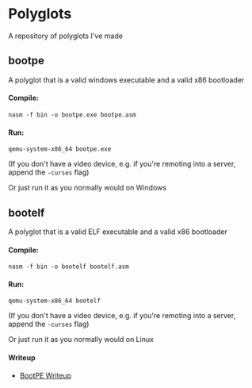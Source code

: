 # Polyglots

A repository of polyglots I've made

## bootpe

A polyglot that is a valid windows executable and a valid x86 bootloader

#### Compile:

```
nasm -f bin -o bootpe.exe bootpe.asm
```

#### Run:

```
qemu-system-x86_64 bootpe.exe
```

(If you don't have a video device, e.g. if you're remoting into a server, append the `-curses` flag)

Or just run it as you normally would on Windows

## bootelf

A polyglot that is a valid ELF executable and a valid x86 bootloader

#### Compile:

```
nasm -f bin -o bootelf bootelf.asm
```

#### Run:

```
qemu-system-x86_64 bootelf
```

(If you don't have a video device, e.g. if you're remoting into a server, append the `-curses` flag)

Or just run it as you normally would on Linux

#### Writeup

* [BootPE Writeup](./bootpe/writeup.md)
